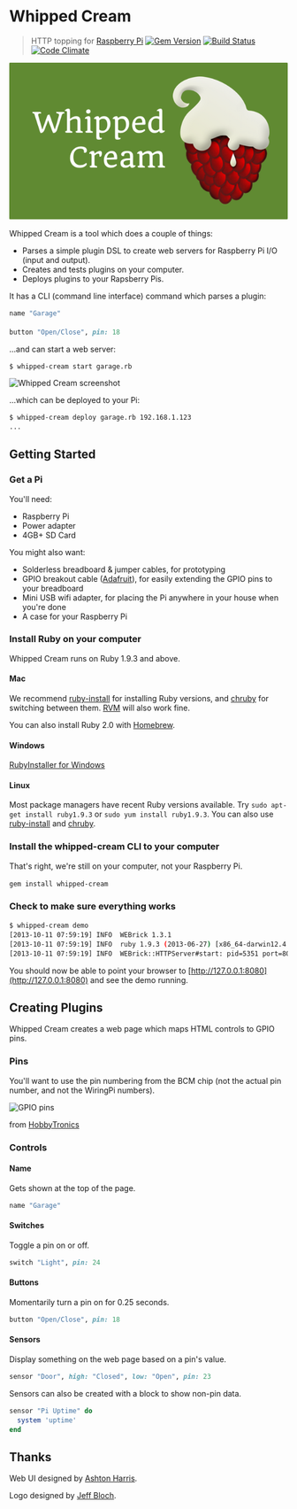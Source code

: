 # Whipped Cream

> HTTP topping for [Raspberry Pi](http://www.raspberrypi.org)
> [![Gem Version](https://badge.fury.io/rb/whipped-cream.png)](http://badge.fury.io/rb/whipped-cream)
> [![Build Status](https://travis-ci.org/justincampbell/whipped-cream.png?branch=master)](https://travis-ci.org/justincampbell/whipped-cream)
> [![Code Climate](https://codeclimate.com/github/justincampbell/whipped-cream.png)](https://codeclimate.com/github/justincampbell/whipped-cream)

![Whipped Cream logo](header.png)

Whipped Cream is a tool which does a couple of things:

* Parses a simple plugin DSL to create web servers for Raspberry Pi I/O (input
  and output).
* Creates and tests plugins on your computer.
* Deploys plugins to your Rapsberry Pis.

It has a CLI (command line interface) command which parses a plugin:

```rb
name "Garage"

button "Open/Close", pin: 18
```

...and can start a web server:

```
$ whipped-cream start garage.rb
```

![Whipped Cream screenshot](http://f.cl.ly/items/390q221S2g3f041l0d2T/iOS%20Simulator%20Screen%20shot%20Oct%2011,%202013%207.54.56%20AM.png)

...which can be deployed to your Pi:

```bash
$ whipped-cream deploy garage.rb 192.168.1.123
...
```

## Getting Started

### Get a Pi

You'll need:

* Raspberry Pi
* Power adapter
* 4GB+ SD Card

You might also want:

* Solderless breadboard & jumper cables, for prototyping
* GPIO breakout cable ([Adafruit](http://www.adafruit.com/products/914)), for easily extending the GPIO pins to your breadboard
* Mini USB wifi adapter, for placing the Pi anywhere in your house when you're done
* A case for your Raspberry Pi

### Install Ruby on your computer

Whipped Cream runs on Ruby 1.9.3 and above.

#### Mac

We recommend [ruby-install](https://github.com/postmodern/ruby-install) for
installing Ruby versions, and [chruby](https://github.com/postmodern/chruby)
for switching between them. [RVM](http://rvm.io) will also work fine.

You can also install Ruby 2.0 with [Homebrew](http://brew.sh).

#### Windows

[RubyInstaller for Windows](http://rubyinstaller.org)

#### Linux

Most package managers have recent Ruby versions available. Try `sudo apt-get
install ruby1.9.3` or `sudo yum install ruby1.9.3`. You can also use
[ruby-install](https://github.com/postmodern/ruby-install) and
[chruby](https://github.com/postmodern/chruby).

### Install the whipped-cream CLI to your computer

That's right, we're still on your computer, not your Raspberry Pi.

`gem install whipped-cream`

### Check to make sure everything works

```bash
$ whipped-cream demo
[2013-10-11 07:59:19] INFO  WEBrick 1.3.1
[2013-10-11 07:59:19] INFO  ruby 1.9.3 (2013-06-27) [x86_64-darwin12.4.0]
[2013-10-11 07:59:19] INFO  WEBrick::HTTPServer#start: pid=5351 port=8080
```

You should now be able to point your browser to
[http://127.0.0.1:8080](http://127.0.0.1:8080) and see the demo running.

## Creating Plugins

Whipped Cream creates a web page which maps HTML controls to GPIO pins.

### Pins

You'll want to use the pin numbering from the BCM chip (not the actual pin
number, and not the WiringPi numbers).

![GPIO pins](http://f.cl.ly/items/1u1u3q1m3e1L333E130N/gpio-pinout-rev2.jpg)

from [HobbyTronics](http://www.hobbytronics.co.uk/raspberry-pi-gpio-pinout)

### Controls

#### Name

Gets shown at the top of the page.

```rb
name "Garage"
```

#### Switches

Toggle a pin on or off.

```rb
switch "Light", pin: 24
```

#### Buttons

Momentarily turn a pin on for 0.25 seconds.

```rb
button "Open/Close", pin: 18
```

#### Sensors

Display something on the web page based on a pin's value.

```rb
sensor "Door", high: "Closed", low: "Open", pin: 23
```

Sensors can also be created with a block to show non-pin data.

```rb
sensor "Pi Uptime" do
  system 'uptime'
end
```

## Thanks

Web UI designed by [Ashton Harris](http://ashtonharris.me).

Logo designed by [Jeff Bloch](http://www.redbubble.com/people/jabbtees).
